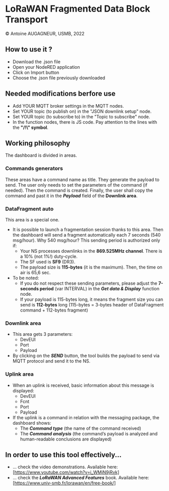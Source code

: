 # LoRaWAN Fragmented Data Block Transport
&copy; Antoine AUGAGNEUR, USMB, 2022

## How to use it ?
* Download the .json file
* Open your NodeRED application
* Click on Import button
* Choose the .json file previously downloaded

## Needed modifications berfore use
- Add YOUR MQTT broker settings in the MQTT nodes.
- Set YOUR topic (to publish on) in the "JSON downlink setup" node.
- Set YOUR topic (to subscribe to) in the "Topic to subscribe" node.
- In the function nodes, there is JS code. Pay attention to the lines with the **"/!\\" symbol**.

## Working philosophy

The dashboard is divided in areas.

### Commands generators
These areas have a command name as title. They generate the payload to send. The user only needs to set the parameters of the command (if needed).
Then the command is created. Finally, the user shall copy the command and past it in the _**Payload**_ field of the **Downlink area**.

### DataFragment auto
This area is a special one.
- It is possible to launch a fragmentation session thanks to this area.
Then the dashboard will send a fragment automatically each 7 seconds (540 msg/hour).
Why 540 msg/hour? This sending period is authorized only if:
  - Your NS processes downlinks in the **869.525MHz channel**. There is a 10% (not 1%!) duty-cycle.
  - The SF used is **SF9** (DR3).
  - The payload size is **115-bytes** (it is the maximum). Then, the time on air is 65,6 sec.
- To be noted:
  - If you do not respect these sending parameters, please adjust the **7-seconds period** (var INTERVAL) in the _**Get data & Display**_ function node.
  - If your payload is 115-bytes long, it means the fragment size you can send is **112-bytes** long (115-bytes = 3-bytes header of DataFragment command + 112-bytes fragment)

### Downlink area
- This area gets 3 parameters:
  - DevEUI
  - Port
  - Payload
- By clicking on the _**SEND**_ button, the tool builds the payload to send via MQTT protocol and send it to the NS.

### Uplink area
- When an uplink is received, basic information about this message is displayed:
  - DevEUI
  - Fcnt
  - Port
  - Payload
- If the uplink is a command in relation with the messaging package, the dashboard shows:
  - The _**Command type**_ (the name of the command received)
  - The _**Command analysis**_ (the command’s payload is analyzed and human-readable conclusions are displayed)


## In order to use this tool effectively...
- ... check the video demonstrations. Available here: [https://www.youtube.com/watch?v=i_WMjN9jRvk]
- ... check the **_LoRaWAN Advanced Features_** book. Available here: [https://www.univ-smb.fr/lorawan/en/free-book/]

